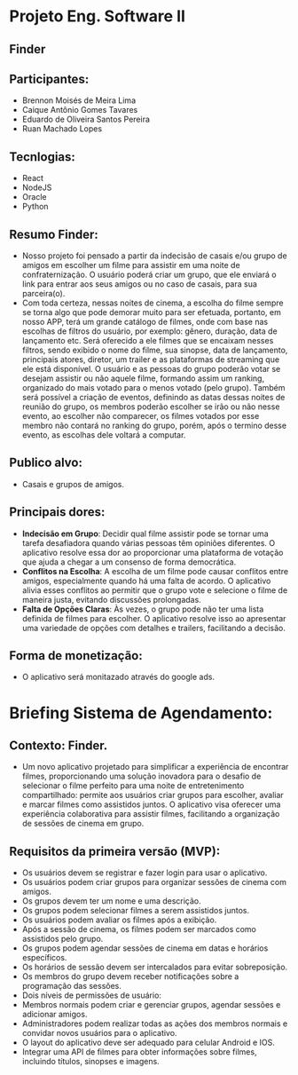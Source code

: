 # Projeto Eng. Software II

## Finder

## Participantes:
* Brennon Moisés de Meira Lima
* Caique Antônio Gomes Tavares
* Eduardo de Oliveira Santos Pereira
* Ruan Machado Lopes

## Tecnlogias: 
* React
* NodeJS
* Oracle
* Python

## Resumo Finder:
* Nosso projeto foi pensado a partir da indecisão de casais e/ou grupo de amigos em escolher um filme para assistir em uma noite de confraternização. O usuário poderá criar um grupo, que ele enviará o link para entrar aos seus amigos ou no caso de casais, para sua parceira(o).  
* Com toda certeza, nessas noites de cinema, a escolha do filme sempre se torna algo que pode demorar muito para ser efetuada, portanto, em nosso APP, terá um grande catálogo de filmes, onde com base nas escolhas de filtros do usuário, por exemplo: gênero, duração, data de lançamento etc. 
Será oferecido a ele filmes que se encaixam nesses filtros, sendo exibido o nome do filme, sua sinopse, data de lançamento, principais atores, diretor, um trailer e as plataformas de streaming que ele está disponível. O usuário e as pessoas do grupo poderão votar se desejam assistir ou não aquele filme, formando assim um ranking, organizado do mais votado para o menos votado (pelo grupo). 
Também será possível a criação de eventos, definindo as datas dessas noites de reunião do grupo, os membros poderão escolher se irão ou não nesse evento, ao escolher não comparecer, os filmes votados por esse membro não contará no ranking do grupo, porém, após o termino desse evento, as escolhas dele voltará a computar.

## Publico alvo:
* Casais e grupos de amigos.

## Principais dores:
* **Indecisão em Grupo**: Decidir qual filme assistir pode se tornar uma tarefa desafiadora quando várias pessoas têm opiniões diferentes. O aplicativo resolve essa dor ao proporcionar uma plataforma de votação que ajuda a chegar a um consenso de forma democrática.
* **Conflitos na Escolha**: A escolha de um filme pode causar conflitos entre amigos, especialmente quando há uma falta de acordo. O aplicativo alivia esses conflitos ao permitir que o grupo vote e selecione o filme de maneira justa, evitando discussões prolongadas.
* **Falta de Opções Claras**: Às vezes, o grupo pode não ter uma lista definida de filmes para escolher. O aplicativo resolve isso ao apresentar uma variedade de opções com detalhes e trailers, facilitando a decisão.

## Forma de monetização: 
* O aplicativo será monitazado através do google ads.

# Briefing Sistema de Agendamento:
## Contexto: Finder.
* Um novo aplicativo projetado para simplificar a experiência de encontrar filmes, proporcionando uma solução inovadora para o desafio de selecionar o filme perfeito para uma noite de entretenimento compartilhado: permite aos usuários criar grupos para escolher, avaliar e marcar filmes como assistidos juntos. O aplicativo visa oferecer uma experiência colaborativa para assistir filmes, facilitando a organização de sessões de cinema em grupo.

## Requisitos da primeira versão (MVP):
*	Os usuários devem se registrar e fazer login para usar o aplicativo.
*	Os usuários podem criar grupos para organizar sessões de cinema com amigos.
*	Os grupos devem ter um nome e uma descrição.
* Os grupos podem selecionar filmes a serem assistidos juntos.
*	Os usuários podem avaliar os filmes após a exibição.
*	Após a sessão de cinema, os filmes podem ser marcados como assistidos pelo grupo.
*	Os grupos podem agendar sessões de cinema em datas e horários específicos.
*	Os horários de sessão devem ser intercalados para evitar sobreposição.
*	Os membros do grupo devem receber notificações sobre a programação das sessões.
*	Dois níveis de permissões de usuário:
*	Membros normais podem criar e gerenciar grupos, agendar sessões e adicionar amigos.
*	Administradores podem realizar todas as ações dos membros normais e convidar novos usuários para o aplicativo.
*	O layout do aplicativo deve ser adequado para celular Android e IOS.
*	Integrar uma API de filmes para obter informações sobre filmes, incluindo títulos, sinopses e imagens.


